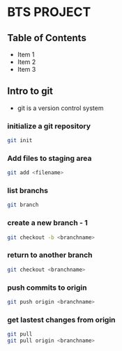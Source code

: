 # BTS PROJECT

## Table of Contents
- Item 1
- Item 2
- Item 3

## Intro to git
- git is a version control system

### initialize a git repository
```bash
git init 
```

### Add files to staging area
```bash
git add <filename>
```

### list branchs
```bash
git branch
```
### create a new branch - 1
```bash
git checkout -b <branchname>
```
### return to another branch
```bash
git checkout <branchname>
```
### push commits to origin
```bash
git push origin <branchname>
```
### get lastest changes from origin
```bash
git pull
git pull origin <branchname>
```
